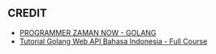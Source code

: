 ## CREDIT 
- [PROGRAMMER ZAMAN NOW - GOLANG](https://www.youtube.com/playlist?list=PL-CtdCApEFH-0i9dzMzLw6FKVrFWv3QvQ)
- [Tutorial Golang Web API Bahasa Indonesia - Full Course](https://www.youtube.com/watch?v=GjI0GSvmcSU)
